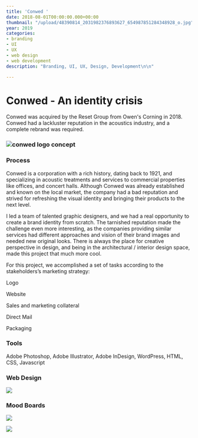 ```yaml
---
title: 'Conwed '
date: 2018-08-01T00:00:00.000+00:00
thumbnail: "/upload/48390814_2031982376893627_654987851284348928_o.jpg"
year: 2019
categories:
- branding
- UI
- UX
- web design
- web development
description: "Branding, UI, UX, Design, Development\n\n"

---
```

# Conwed - An identity crisis

Conwed was acquired by the Reset Group from Owen's Corning in 2018. Conwed had a lackluster reputation in the acoustics industry, and a complete rebrand was required.

### ![conwed logo concept](/upload/conwed-logo-concept.png "Conwed Logo Concept")

### Process

Conwed is a corporation with a rich history, dating back to 1921, and specializing in acoustic treatments and services to commercial properties like offices, and concert halls. Although Conwed was already established and known on the local market, the company had a bad reputation and strived for refreshing the visual identity and bringing their products to the next level.

I led a team of talented graphic designers, and we had a real opportunity to create a brand identity from scratch. The tarnished reputation made the challenge even more interesting, as the companies providing similar services had different approaches and vision of their brand images and needed new original looks. There is always the place for creative perspective in design, and being in the architectural / interior design space, made this project that much more cool.

For this project, we accomplished a set of tasks according to the stakeholders’s marketing strategy:

Logo

Website

Sales and marketing collateral

Direct Mail

Packaging

### Tools

Adobe Photoshop, Adobe Illustrator, Adobe InDesign, WordPress, HTML, CSS, Javascript

### Web Design

![](/upload/conwed-website-2020.png)

### Mood Boards

![](/upload/mood-board-1.jpg)

![](/upload/mood-board-2.jpg)